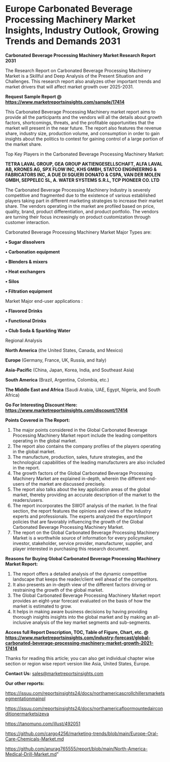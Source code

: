  # Europe Carbonated Beverage Processing Machinery Market Insights, Industry Outlook, Growing Trends and Demands 2031

<strong>Carbonated Beverage Processing Machinery Market Research Report 2031</strong>

The Research Report on Carbonated Beverage Processing Machinery Market is a Skillful and Deep Analysis of the Present Situation and Challenges. This research report also analyzes other important trends and market drivers that will affect market growth over 2025-2031.

<strong>Request Sample Report @ <a href=https://www.marketreportsinsights.com/sample/17414>https://www.marketreportsinsights.com/sample/17414</a></strong>

This Carbonated Beverage Processing Machinery market report aims to provide all the participants and the vendors will all the details about growth factors, shortcomings, threats, and the profitable opportunities that the market will present in the near future. The report also features the revenue share, industry size, production volume, and consumption in order to gain insights about the politics to contest for gaining control of a large portion of the market share.

Top Key Players in the Carbonated Beverage Processing Machinery Market:

<strong>TETRA LAVAL GROUP, GEA GROUP AKTIENGESELLSCHAFT, ALFA LAVAL AB, KRONES AG, SPX FLOW INC, KHS GMBH, STATCO ENGINEERING & FABRICATORS INC, A DUE DI SQUERI DONATO & CSPA, VAN DER MOLEN GMBH, SEPPELEC SL, A. WATER SYSTEMS S.R.L, TCP PIONEER CO. LTD</strong>

The Carbonated Beverage Processing Machinery Industry is severely competitive and fragmented due to the existence of various established players taking part in different marketing strategies to increase their market share. The vendors operating in the market are profiled based on price, quality, brand, product differentiation, and product portfolio. The vendors are turning their focus increasingly on product customization through customer interaction.

Carbonated Beverage Processing Machinery Market Major Types are:

<strong>• Sugar dissolvers

• Carbonation equipment

• Blenders & mixers

• Heat exchangers

• Silos

• Filtration equipment</strong>

Market Major end-user applications :

<strong>• Flavored Drinks

• Functional Drinks

• Club Soda & Sparkling Water</strong>

Regional Analysis

</u><strong><b>North America</b></strong> (the United States, Canada, and Mexico)

<strong><b>Europe </b></strong>(Germany, France, UK, Russia, and Italy)

<strong><b>Asia-Pacific</b></strong> (China, Japan, Korea, India, and Southeast Asia)

<strong><b>South America</b></strong> (Brazil, Argentina, Colombia, etc.)

<strong><b>The Middle East and Africa</b></strong> (Saudi Arabia, UAE, Egypt, Nigeria, and South Africa)

<strong>Go For Interesting Discount Here: <a href=https://www.marketreportsinsights.com/discount/17414>https://www.marketreportsinsights.com/discount/17414</a></strong>

<strong>Points Covered in The Report:</strong>
<ol>
  <li>The major points considered in the Global Carbonated Beverage Processing Machinery Market report include the leading competitors operating in the global market.</li>
  <li>The report also contains the company profiles of the players operating in the global market.</li>
  <li>The manufacture, production, sales, future strategies, and the technological capabilities of the leading manufacturers are also included in the report.</li>
  <li>The growth factors of the Global Carbonated Beverage Processing Machinery Market are explained in-depth, wherein the different end-users of the market are discussed precisely.</li>
  <li>The report also talks about the key application areas of the global market, thereby providing an accurate description of the market to the readers/users.</li>
  <li>The report incorporates the SWOT analysis of the market. In the final section, the report features the opinions and views of the industry experts and professionals. The experts analyzed the export/import policies that are favorably influencing the growth of the Global Carbonated Beverage Processing Machinery Market.</li>
  <li>The report on the Global Carbonated Beverage Processing Machinery Market is a worthwhile source of information for every policymaker, investor, stakeholder, service provider, manufacturer, supplier, and player interested in purchasing this research document.</li>
</ol>
<strong>Reasons for Buying Global Carbonated Beverage Processing Machinery Market Report:</strong>

<ol>
  <li>The report offers a detailed analysis of the dynamic competitive landscape that keeps the reader/client well ahead of the competitors.</li>
  <li>It also presents an in-depth view of the different factors driving or restraining the growth of the global market.</li>
  <li>The Global Carbonated Beverage Processing Machinery Market report provides an eight-year forecast evaluated on the basis of how the market is estimated to grow.</li>
  <li>It helps in making aware business decisions by having providing thorough insights insights into the global market and by making an all-inclusive analysis of the key market segments and sub-segments.</li>
</ol>
<strong>Access full Report Description, TOC, Table of Figure, Chart, etc. @ <a href=https://www.marketreportsinsights.com/industry-forecast/global-carbonated-beverage-processing-machinery-market-growth-2021-17414>https://www.marketreportsinsights.com/industry-forecast/global-carbonated-beverage-processing-machinery-market-growth-2021-17414</a></strong>


Thanks for reading this article; you can also get individual chapter wise section or region wise report version like Asia, United States, Europe.

<strong>Contact Us:</strong>
sales@marketreportsinsights.com

<strong>Our other reports:</strong>

<a href=https://issuu.com/reportsinsights24/docs/northamericascrollchillersmarketsegmentationmainpl>https://issuu.com/reportsinsights24/docs/northamericascrollchillersmarketsegmentationmainpl</a>

<a href=https://issuu.com/reportsinsights24/docs/northamericafloormountedairconditionermarketsizeva>https://issuu.com/reportsinsights24/docs/northamericafloormountedairconditionermarketsizeva</a>

<a href=https://tanomuno.com/illust/492051>https://tanomuno.com/illust/492051</a>

<a href=https://github.com/cargo4256/marketing-trends/blob/main/Europe-Oral-Care-Chemicals-Market.md>https://github.com/cargo4256/marketing-trends/blob/main/Europe-Oral-Care-Chemicals-Market.md</a>

<a href=https://github.com/anurag765555/report/blob/main/North-America-Medical-Drill-Market.md>https://github.com/anurag765555/report/blob/main/North-America-Medical-Drill-Market.md</a>"
